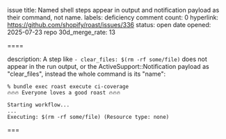 issue title: Named shell steps appear in output and notification payload as their command, not name.
labels: deficiency
comment count: 0
hyperlink: https://github.com/shopify/roast/issues/336
status: open
date opened: 2025-07-23
repo 30d_merge_rate: 13

====

description:
A step like `- clear_files: $(rm -rf some/file)` does not appear in the run output, or the ActiveSupport::Notification payload as "clear_files", instead the whole command is its "name":
```
% bundle exec roast execute ci-coverage
🔥🔥🔥 Everyone loves a good roast 🔥🔥🔥

Starting workflow...
...
Executing: $(rm -rf some/file) (Resource type: none)
```

===
